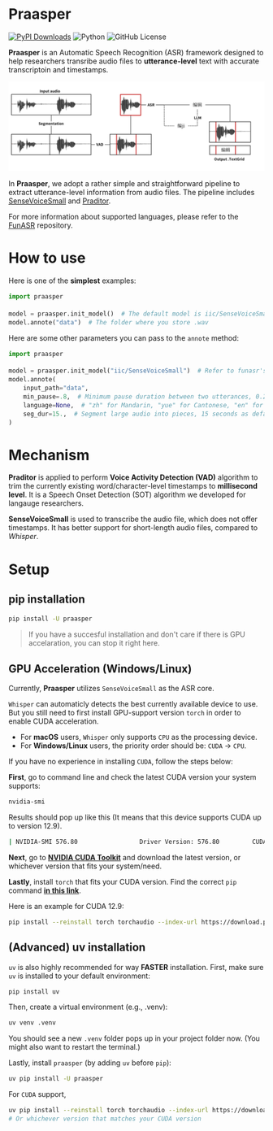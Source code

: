 # Praasper
[![PyPI Downloads](https://img.shields.io/pypi/dm/praasper.svg?label=PyPI%20downloads)](
https://pypi.org/project/praasper/)
![Python](https://img.shields.io/badge/python->=3.10-blue.svg)
![GitHub License](https://img.shields.io/github/license/Paradeluxe/Praasper)


**Praasper** is an Automatic Speech Recognition (ASR) framework designed to help researchers transribe audio files to **utterance-level** text with accurate transcriptoin and timestamps.

![mechanism](promote/mechanism.png)

In **Praasper**, we adopt a rather simple and straightforward pipeline to extract utterance-level information from audio files. The pipeline includes [SenseVoiceSmall](https://github.com/modelscope/funasr) and [Praditor](https://github.com/Paradeluxe/Praditor). 


For more information about supported languages, please refer to the [FunASR](https://github.com/modelscope/funasr) repository.




# How to use

Here is one of the **simplest** examples:

```python
import praasper

model = praasper.init_model()  # The default model is iic/SenseVoiceSmall
model.annote("data")  # The folder where you store .wav
```

Here are some other parameters you can pass to the `annote` method:

```python
import praasper

model = praasper.init_model("iic/SenseVoiceSmall")  # Refer to funasr's GitHub repo for all supported models.
model.annote(
    input_path="data",
    min_pause=.8,  # Minimum pause duration between two utterances, 0.2 seconds as default.
    language=None,  # "zh" for Mandarin, "yue" for Cantonese, "en" for English, None for automatic language detection
    seg_dur=15.,  # Segment large audio into pieces, 15 seconds as default.
)
```


# Mechanism

**Praditor** is applied to perform **Voice Activity Detection (VAD)** algorithm to trim the currently existing word/character-level timestamps to **millisecond level**. It is a Speech Onset Detection (SOT) algorithm we developed for langauge researchers.

**SenseVoiceSmall** is used to transcribe the audio file, which does not offer timestamps. It has better support for short-length audio files, compared to *Whisper*.



# Setup
## pip installation

```bash
pip install -U praasper
```
> If you have a succesful installation and don't care if there is GPU accelaration, you can stop it right here.


## GPU Acceleration (Windows/Linux)

Currently, **Praasper** utilizes `SenseVoiceSmall` as the ASR core.

`Whisper` can automaticly detects the best currently available device to use. But you still need to first install GPU-support version `torch` in order to enable CUDA acceleration.

- For **macOS** users, `Whisper` only supports `CPU` as the processing device.
- For **Windows/Linux** users, the priority order should be: `CUDA` -> `CPU`.

If you have no experience in installing `CUDA`, follow the steps below:



**First**, go to command line and check the latest CUDA version your system supports:

```bash
nvidia-smi
```

Results should pop up like this (It means that this device supports CUDA up to version 12.9).

```bash
| NVIDIA-SMI 576.80                 Driver Version: 576.80         CUDA Version: 12.9     |
```

**Next**, go to [**NVIDIA CUDA Toolkit**](https://developer.nvidia.com/cuda-toolkit) and download the latest version, or whichever version that fits your system/need.

**Lastly**, install `torch` that fits your CUDA version. Find the correct `pip` command [**in this link**](https://pytorch.org/get-started/locally/).

Here is an example for CUDA 12.9:

```bash
pip install --reinstall torch torchaudio --index-url https://download.pytorch.org/whl/cu129
```


## (Advanced) uv installation
`uv` is also highly recommended for way **FASTER** installation. First, make sure `uv` is installed to your default environment:

```bash
pip install uv
```

Then, create a virtual environment (e.g., .venv):

```bash
uv venv .venv
```

You should see a new `.venv` folder pops up in your project folder now. (You might also want to restart the terminal.)

Lastly, install `praasper` (by adding `uv` before `pip`):


```bash
uv pip install -U praasper
```
For `CUDA` support,

```bash
uv pip install --reinstall torch torchaudio --index-url https://download.pytorch.org/whl/cu129
# Or whichever version that matches your CUDA version
```